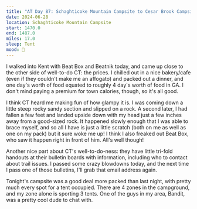 ```yaml
---
title: "AT Day 87: Schaghticoke Mountain Campsite to Cesar Brook Campsite"
date: 2024-06-28
location: Schaghticoke Mountain Campsite
start: 1470.0
end: 1487.0
miles: 17.0
sleep: Tent
mood: 🙂
---
```

I walked into Kent with Beat Box and Beatnik today, and came up close to the other side of well-to-do CT: the prices. I chilled out in a nice bakery/cafe (even if they couldn't make me an affogato) and packed out a dinner, and one day's worth of food equated to roughly 4 day's worth of food in GA. I don't mind paying a premium for town calories, though, so it's all good.

I think CT heard me making fun of how glampy it is. I was coming down a little steep rocky sandy section and slipped on a rock. A second later, I had fallen a few feet and landed upside down with my head just a few inches away from a good-sized rock. It happened slowly enough that I was able to brace myself, and so all I have is just a little scratch (both on me as well as one on my pack) but it sure woke me up! I think I also freaked out Beat Box, who saw it happen right in front of him. All's well though!

Another nice part about CT's well-to-do-ness: they have little tri-fold handouts at their bulletin boards with information, including who to contact about trail issues. I passed some crazy blowdowns today, and the next time I pass one of those bulletins, I'll grab that email address again.

Tonight's campsite was a good deal more packed than last night, with pretty much every spot for a tent occupied. There are 4 zones in the campground, and my zone alone is sporting 3 tents. One of the guys in my area, Bandit, was a pretty cool dude to chat with.

